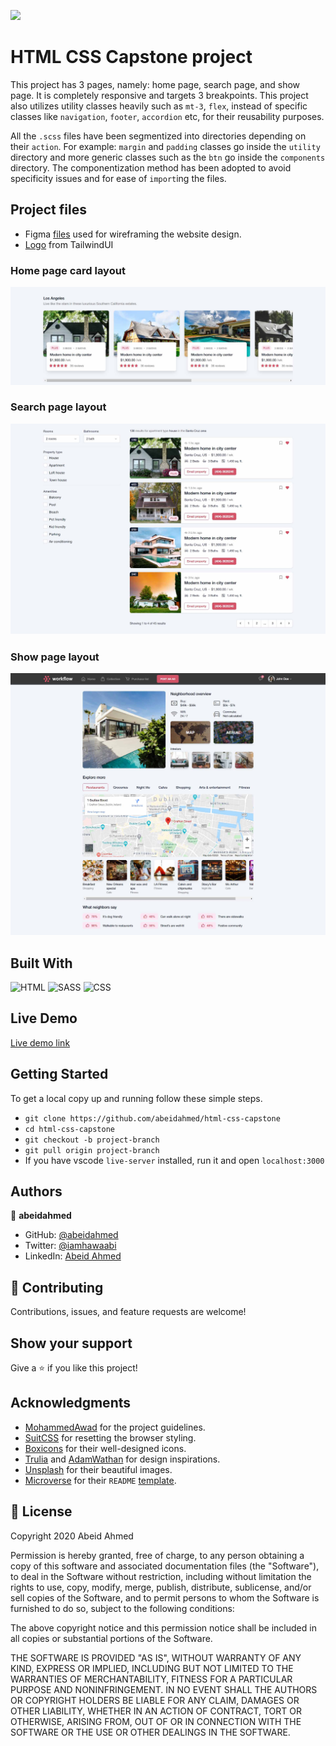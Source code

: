 ![](https://img.shields.io/badge/Microverse-blueviolet)

# HTML CSS Capstone project

This project has 3 pages, namely: home page, search page, and show page. It is completely responsive and targets 3 breakpoints. This project also utilizes utility classes heavily such as `mt-3`, `flex`, instead of specific classes like `navigation`, `footer`, `accordion` etc, for their reusability purposes.

All the `.scss` files have been segmentized into directories depending on their `action`. For example: `margin` and `padding` classes go inside the `utility` directory and more generic classes such as the `btn` go inside the `components` directory. The componentization method has been adopted to avoid specificity issues and for ease of `import`ing the files.

## Project files

- Figma [files](https://www.figma.com/file/sVeLvwLhlhU4rdbDDmKp3s/html-capstone?node-id=0%3A1) used for wireframing the website design.
- [Logo](https://tailwindui.com/img/logos/workflow-mark-indigo-500.svg) from TailwindUI

### Home page card layout

![home page card](./assets/screenshot/home-cards.jpg)

### Search page layout

![search layout](./assets/screenshot/search-layout.jpg)

### Show page layout

![show layout](./assets/screenshot/show-layout.jpg)

## Built With

![HTML](https://img.shields.io/badge/html5%20-%23E34F26.svg?&style=for-the-badge&logo=html5&logoColor=white)
![SASS](https://img.shields.io/badge/SASS%20-hotpink.svg?&style=for-the-badge&logo=SASS&logoColor=white)
![CSS](https://img.shields.io/badge/css3%20-%231572B6.svg?&style=for-the-badge&logo=css3&logoColor=white)

## Live Demo

[Live demo link](https://abeidahmed.github.io/html-css-capstone/)

## Getting Started

To get a local copy up and running follow these simple steps.

- `git clone https://github.com/abeidahmed/html-css-capstone`
- `cd html-css-capstone`
- `git checkout -b project-branch`
- `git pull origin project-branch`
- If you have vscode `live-server` installed, run it and open `localhost:3000`

## Authors

👤 **abeidahmed**

- GitHub: [@abeidahmed](https://github.com/abeidahmed)
- Twitter: [@iamhawaabi](https://twitter.com/iamhawaabi)
- LinkedIn: [Abeid Ahmed](https://www.linkedin.com/in/abeid-ahmed-b21882172/)

## 🤝 Contributing

Contributions, issues, and feature requests are welcome!

## Show your support

Give a ⭐️ if you like this project!

## Acknowledgments

- [MohammedAwad](https://www.behance.net/gallery/24796463/ZATTIX) for the project guidelines.
- [SuitCSS](https://github.com/suitcss/suit/tree/master/packages/base/) for resetting the browser styling.
- [Boxicons](https://boxicons.com/) for their well-designed icons.
- [Trulia](https://trulia.com) and [AdamWathan](https://workcation.netlify.com/) for design inspirations.
- [Unsplash](https://unsplash.com/) for their beautiful images.
- [Microverse](https://www.microverse.org/) for their `README` [template](https://github.com/microverseinc/readme-template).

## 📝 License

Copyright 2020 Abeid Ahmed

Permission is hereby granted, free of charge, to any person obtaining a copy of this software and associated documentation files (the "Software"), to deal in the Software without restriction, including without limitation the rights to use, copy, modify, merge, publish, distribute, sublicense, and/or sell copies of the Software, and to permit persons to whom the Software is furnished to do so, subject to the following conditions:

The above copyright notice and this permission notice shall be included in all copies or substantial portions of the Software.

THE SOFTWARE IS PROVIDED "AS IS", WITHOUT WARRANTY OF ANY KIND, EXPRESS OR IMPLIED, INCLUDING BUT NOT LIMITED TO THE WARRANTIES OF MERCHANTABILITY, FITNESS FOR A PARTICULAR PURPOSE AND NONINFRINGEMENT. IN NO EVENT SHALL THE AUTHORS OR COPYRIGHT HOLDERS BE LIABLE FOR ANY CLAIM, DAMAGES OR OTHER LIABILITY, WHETHER IN AN ACTION OF CONTRACT, TORT OR OTHERWISE, ARISING FROM, OUT OF OR IN CONNECTION WITH THE SOFTWARE OR THE USE OR OTHER DEALINGS IN THE SOFTWARE.

